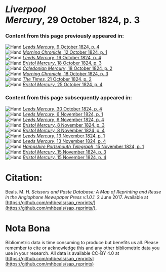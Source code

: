 # *Liverpool Mercury*, 29 October 1824, p. 3  
  
### Content from this page previously appeared in:  
![Hand](http://scissorsandpaste.net/wp-content/uploads/2017/06/smallhandpointer.png) [*Leeds Mercury*, 9 October 1824, p. 4](https://mhbeals.github.io/sap_html/Leeds-Mercury/Leeds-Mercury-9-October-1824-p-4)  
![Hand](http://scissorsandpaste.net/wp-content/uploads/2017/06/smallhandpointer.png) [*Morning Chronicle*, 12 October 1824, p. 1](https://mhbeals.github.io/sap_html/Morning-Chronicle/Morning-Chronicle-12-October-1824-p-1)  
![Hand](http://scissorsandpaste.net/wp-content/uploads/2017/06/smallhandpointer.png) [*Leeds Mercury*, 16 October 1824, p. 4](https://mhbeals.github.io/sap_html/Leeds-Mercury/Leeds-Mercury-16-October-1824-p-4)  
![Hand](http://scissorsandpaste.net/wp-content/uploads/2017/06/smallhandpointer.png) [*Bristol Mercury*, 18 October 1824, p. 3](https://mhbeals.github.io/sap_html/Bristol-Mercury/Bristol-Mercury-18-October-1824-p-3)  
![Hand](http://scissorsandpaste.net/wp-content/uploads/2017/06/smallhandpointer.png) [*Caledonian Mercury*, 18 October 1824, p. 2](https://mhbeals.github.io/sap_html/Caledonian-Mercury/Caledonian-Mercury-18-October-1824-p-2)  
![Hand](http://scissorsandpaste.net/wp-content/uploads/2017/06/smallhandpointer.png) [*Morning Chronicle*, 18 October 1824, p. 3](https://mhbeals.github.io/sap_html/Morning-Chronicle/Morning-Chronicle-18-October-1824-p-3)  
![Hand](http://scissorsandpaste.net/wp-content/uploads/2017/06/smallhandpointer.png) [*The Times*, 21 October 1824, p. 2](https://mhbeals.github.io/sap_html/The-Times/The-Times-21-October-1824-p-2)  
![Hand](http://scissorsandpaste.net/wp-content/uploads/2017/06/smallhandpointer.png) [*Bristol Mercury*, 25 October 1824, p. 4](https://mhbeals.github.io/sap_html/Bristol-Mercury/Bristol-Mercury-25-October-1824-p-4)  
  
### Content from this page subsequently appeared in:  
![Hand](http://scissorsandpaste.net/wp-content/uploads/2017/06/smallhandpointer.png) [*Leeds Mercury*, 30 October 1824, p. 4](https://mhbeals.github.io/sap_html/Leeds-Mercury/Leeds-Mercury-30-October-1824-p-4)  
![Hand](http://scissorsandpaste.net/wp-content/uploads/2017/06/smallhandpointer.png) [*Leeds Mercury*, 6 November 1824, p. 1](https://mhbeals.github.io/sap_html/Leeds-Mercury/Leeds-Mercury-6-November-1824-p-1)  
![Hand](http://scissorsandpaste.net/wp-content/uploads/2017/06/smallhandpointer.png) [*Leeds Mercury*, 6 November 1824, p. 4](https://mhbeals.github.io/sap_html/Leeds-Mercury/Leeds-Mercury-6-November-1824-p-4)  
![Hand](http://scissorsandpaste.net/wp-content/uploads/2017/06/smallhandpointer.png) [*Bristol Mercury*, 8 November 1824, p. 3](https://mhbeals.github.io/sap_html/Bristol-Mercury/Bristol-Mercury-8-November-1824-p-3)  
![Hand](http://scissorsandpaste.net/wp-content/uploads/2017/06/smallhandpointer.png) [*Bristol Mercury*, 8 November 1824, p. 4](https://mhbeals.github.io/sap_html/Bristol-Mercury/Bristol-Mercury-8-November-1824-p-4)  
![Hand](http://scissorsandpaste.net/wp-content/uploads/2017/06/smallhandpointer.png) [*Leeds Mercury*, 13 November 1824, p. 1](https://mhbeals.github.io/sap_html/Leeds-Mercury/Leeds-Mercury-13-November-1824-p-1)  
![Hand](http://scissorsandpaste.net/wp-content/uploads/2017/06/smallhandpointer.png) [*Leeds Mercury*, 13 November 1824, p. 4](https://mhbeals.github.io/sap_html/Leeds-Mercury/Leeds-Mercury-13-November-1824-p-4)  
![Hand](http://scissorsandpaste.net/wp-content/uploads/2017/06/smallhandpointer.png) [*Hampshire Portsmouth Telegraph*, 15 November 1824, p. 1](https://mhbeals.github.io/sap_html/Hampshire-Portsmouth-Telegraph/Hampshire-Portsmouth-Telegraph-15-November-1824-p-1)  
![Hand](http://scissorsandpaste.net/wp-content/uploads/2017/06/smallhandpointer.png) [*Bristol Mercury*, 15 November 1824, p. 3](https://mhbeals.github.io/sap_html/Bristol-Mercury/Bristol-Mercury-15-November-1824-p-3)  
![Hand](http://scissorsandpaste.net/wp-content/uploads/2017/06/smallhandpointer.png) [*Bristol Mercury*, 15 November 1824, p. 4](https://mhbeals.github.io/sap_html/Bristol-Mercury/Bristol-Mercury-15-November-1824-p-4)  


# Citation: 

Beals. M. H. *Scissors and Paste Database: A Map of Reprinting and Reuse in the Anglophone Newspaper Press v.1.0.1.* 2 June 2017. Available at [https://github.com/mhbeals/sap_reprints/](https://github.com/mhbeals/sap_reprints/). 

# Nota Bona

Bibliometric data is time consuming to produce but benefits us all. Please remember to cite or acknowledge this and any other bibliometric data you use in your research. All data is available CC-BY 4.0 at [https://github.com/mhbeals/sap_reprints](https://github.com/mhbeals/sap_reprints)